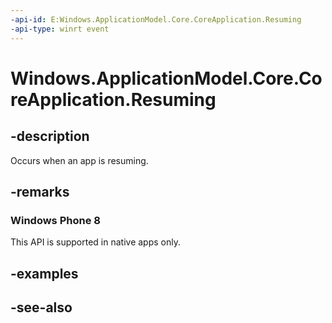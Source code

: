 ```yaml
---
-api-id: E:Windows.ApplicationModel.Core.CoreApplication.Resuming
-api-type: winrt event
---
```


<!-- Event syntax
static public event Windows.Foundation.EventHandler Resuming<object>
-->

# Windows.ApplicationModel.Core.CoreApplication.Resuming

## -description
Occurs when an app is resuming.

## -remarks
### Windows Phone 8

This API is supported in native apps only.

## -examples

## -see-also
